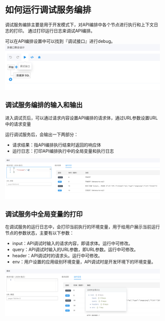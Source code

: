 # 如何运行调试服务编排

调试服务编排主要是用于开发模式下，对API编排中各个节点进行执行和上下文日志的打印。 通过打印运行日志来调试API编排。

可以在API编排设置中可以找到『调试接口』进行debug。
![](../../static/img/API/API编排/debug.png)

## 调试服务编排的输入和输出

进入调试页后，可以通过请求内容设置API编排的请求体，通过URL参数设置URL中的请求变量

运行调试服务后，会输出一下两部分：
* 请求结果：指API编排执行结束时返回的响应体
* 运行日志：打印API编排执行中的全局变量和执行日志

![](../../static/img/API/API编排/debug-result.png)

## 调试服务中全局变量的打印

在调试服务的运行日志中，会打印当前执行的环境变量，用于给用户展示当前运行节点的参数状态，主要有以下参数：
* input：API调试时输入的请求内容，即请求体。运行中可修改。
* query：API调试时输入的URL参数，即URL参数。运行中可修改。
* header：API调试时的请求头。运行中可修改。
* env：用户设置的应用级别环境变量，API调试时是开发环境下的环境变量。

![](../../static/img/API/API编排/debug-state.png)


